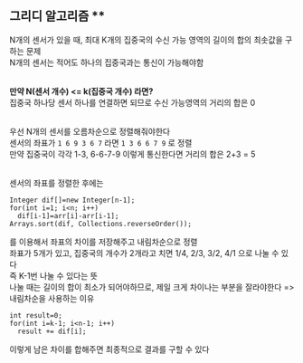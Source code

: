## 그리디 알고리즘 **


N개의 센서가 있을 때, 최대 K개의 집중국의 수신 가능 영역의 길이의 합의 최솟값을 구하는 문제</br>
N개의 센서는 적어도 하나의 집중국과는 통신이 가능해야함</br></br>

__만약 N(센서 개수) <= k(집중국 개수) 라면?__</br>
집중국 하나당 센서 하나를 연결하면 되므로 수신 가능영역의 거리의 합은 0</br></br>


우선 N개의 센서를 오름차순으로 정렬해줘야한다</br>
센서의 좌표가 `1 6 9 3 6 7` 라면 `1 3 6 6 7 9` 로 정렬</br>
만약 집중국이 각각 1-3, 6-6-7-9 이렇게 통신한다면 거리의 합은 2+3 = 5</br></br>

센서의 좌표를 정렬한 후에는
```
Integer dif[]=new Integer[n-1];
for(int i=1; i<n; i++)
  dif[i-1]=arr[i]-arr[i-1];
Arrays.sort(dif, Collections.reverseOrder());
```
를 이용해서 좌표의 차이를 저장해주고 내림차순으로 정렬</br>
좌표가 5개가 있고, 집중국의 개수가 2개라고 치면 1/4, 2/3, 3/2, 4/1 으로 나눌 수 있다</br>
즉 K-1번 나눌 수 있다는 뜻</br>
나눌 때는 길이의 합이 최소가 되어야하므로, 제일 크게 차이나는 부분을 잘라야한다 => 내림차순을 사용하는 이유

```
int result=0;
for(int i=k-1; i<n-1; i++)
  result += dif[i];
```
이렇게 남은 차이를 합해주면 최종적으로 결과를 구할 수 있다
